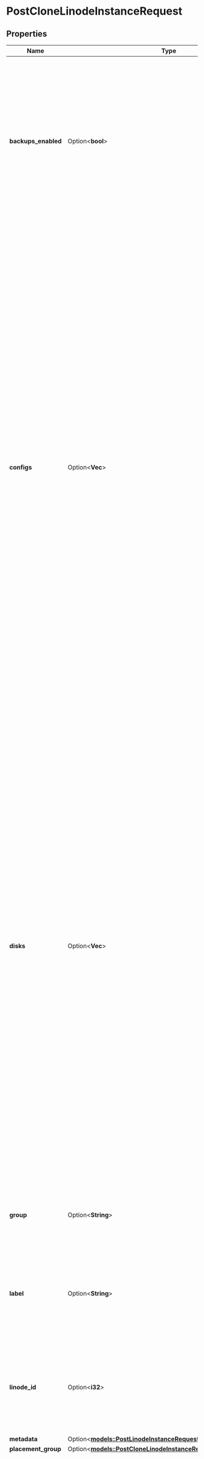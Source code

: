 # PostCloneLinodeInstanceRequest

## Properties

Name | Type | Description | Notes
------------ | ------------- | ------------- | -------------
**backups_enabled** | Option<**bool**> | If this field is set to `true`, the created Linode will automatically be enrolled in the Linode Backup service. This will incur an additional charge. Pricing is included in the response from [List types](https://techdocs.akamai.com/linode-api/reference/get-linode-types).  - Can only be included when cloning to a new Linode. | [optional]
**configs** | Option<**Vec<i32>**> | An array of configuration profile IDs.  - If the `configs` parameter __is not provided__, then __all configuration profiles and their associated disks will be cloned__ from the source Linode. Any disks specified by the `disks` parameter will also be cloned. - __If an empty array is provided__ for the `configs` parameter, then __no configuration profiles (nor their associated disks) will be cloned__ from the source Linode. Any disks specified by the `disks` parameter will still be cloned. - __If a non-empty array is provided__ for the `configs` parameter, then __the configuration profiles specified in the array (and their associated disks) will be cloned__ from the source Linode. Any disks specified by the `disks` parameter will also be cloned. | [optional]
**disks** | Option<**Vec<i32>**> | An array of disk IDs.  - If the `disks` parameter __is not provided__, then __no extra disks will be cloned__ from the source Linode. All disks associated with the configuration profiles specified by the `configs` parameter will still be cloned. - __If an empty array is provided__ for the `disks` parameter, then __no extra disks will be cloned__ from the source Linode. All disks associated with the configuration profiles specified by the `configs` parameter will still be cloned. - __If a non-empty array is provided__ for the `disks` parameter, then __the disks specified in the array will be cloned__ from the source Linode, in addition to any disks associated with the configuration profiles specified by the `configs` parameter. | [optional]
**group** | Option<**String**> | A label used to group Linodes for display. Linodes are not required to have a group. | [optional]
**label** | Option<**String**> | The label to assign this Linode when cloning to a new Linode.  - Can only be provided when cloning to a new Linode. - Defaults to `linode`. | [optional]
**linode_id** | Option<**i32**> | If an existing Linode is the target for the clone, the ID of that Linode. The existing Linode must have enough resources to accept the clone. | [optional]
**metadata** | Option<[**models::PostLinodeInstanceRequestAllOfMetadata**](post_linode_instance_request_allOf_metadata.md)> |  | [optional]
**placement_group** | Option<[**models::PostCloneLinodeInstanceRequestPlacementGroup**](post_clone_linode_instance_request_placement_group.md)> |  | [optional]
**private_ip** | Option<**bool**> | If `true`, the created Linode will have private networking enabled and assigned a private IPv4 address.  - Can only be provided when cloning to a new Linode. | [optional]
**region** | Option<**String**> | This is the Region where the Linode will be deployed. To view all available Regions you can deploy to, run [List regions](https://techdocs.akamai.com/linode-api/reference/get-regions).  - Region can only be provided and is required when cloning to a new Linode. | [optional]
**r#type** | Option<**String**> | A Linode's Type determines what resources are available to it, including disk space, memory, and virtual cpus. The amounts available to a specific Linode are returned as `specs` on the Linode object.  To view all available Linode Types you can deploy with, run [List types](https://techdocs.akamai.com/linode-api/reference/get-linode-types).  - Type can only be provided and is required when cloning to a new Linode. | [optional]

[[Back to Model list]](../README.md#documentation-for-models) [[Back to API list]](../README.md#documentation-for-api-endpoints) [[Back to README]](../README.md)


